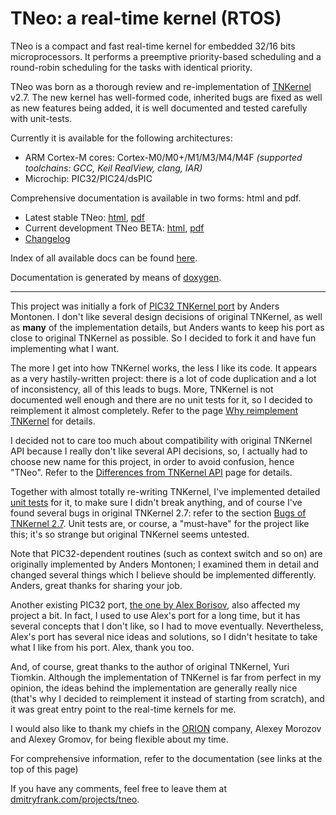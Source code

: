 TNeo: a real-time kernel (RTOS)
==============

TNeo is a compact and fast real-time kernel for embedded 32/16 bits
microprocessors. It performs a preemptive priority-based scheduling and a
round-robin scheduling for the tasks with identical priority.

TNeo was born as a thorough review and re-implementation of [TNKernel](http://tnkernel.com) v2.7. The new kernel has well-formed code, inherited bugs are fixed as well as new features being added, it is well documented and tested carefully with unit-tests.

Currently it is available for the following architectures:

- ARM Cortex-M cores: Cortex-M0/M0+/M1/M3/M4/M4F *(supported toolchains: GCC,
  Keil RealView, clang, IAR)*
- Microchip: PIC32/PIC24/dsPIC

Comprehensive documentation is available in two forms: html and pdf.

  * Latest stable TNeo: [html](http://goo.gl/bwyAxZ), [pdf](http://goo.gl/YkA22X)
  * Current development TNeo BETA: [html](http://goo.gl/6S6Lv6), [pdf](http://goo.gl/kxyRlg)
  * [Changelog](http://goo.gl/N9v65n)

Index of all available docs can be found [here](http://goo.gl/HJFOqe).

Documentation is generated by means of [doxygen](http://goo.gl/RQHRYr).

-----------------------------------------------------------------------------

This project was initially a fork of [PIC32 TNKernel
port](https://github.com/andersm/TNKernel-PIC32) by Anders Montonen. I don't
like several design decisions of original TNKernel, as well as **many** of the
implementation details, but Anders wants to keep his port as close to original
TNKernel as possible. So I decided to fork it and have fun implementing what I
want.

The more I get into how TNKernel works, the less I like its code. It appears as
a very hastily-written project: there is a lot of code duplication and a lot of
inconsistency, all of this leads to bugs. More, TNKernel is not documented well
enough and there are no unit tests for it, so I decided to reimplement it almost
completely. Refer to the page [Why reimplement TNKernel](http://dfrank.bitbucket.org/tneokernel_api/latest/html/why_reimplement.html) for details.

I decided not to care too much about compatibility with original TNKernel API
because I really don't like several API decisions, so, I actually had to choose
new name for this project, in order to avoid confusion, hence "TNeo".
Refer to the [Differences from TNKernel API](http://dfrank.bitbucket.org/tneokernel_api/latest/html/tnkernel_diff.html) page for details.

Together with almost totally re-writing TNKernel, I've implemented detailed
[unit tests](http://dfrank.bitbucket.org/tneokernel_api/latest/html/unit_tests.html) for it, to make sure I didn't break anything, and of course I've found several bugs in original TNKernel 2.7: refer to the section [Bugs of TNKernel 2.7](http://dfrank.bitbucket.org/tneokernel_api/latest/html/why_reimplement.html#why_reimplement__bugs). Unit tests are, or course, a "must-have" for the project like this; it's so strange but original TNKernel seems untested.

Note that PIC32-dependent routines (such as context switch and so on) are
originally implemented by Anders Montonen; I examined them in detail and
changed several things which I believe should be implemented differently.
Anders, great thanks for sharing your job.

Another existing PIC32 port, [the one by Alex
Borisov](http://www.tnkernel.com/tn_port_pic24_dsPIC_PIC32.html), also affected
my project a bit. In fact, I used to use Alex's port for a long time, but it
has several concepts that I don't like, so I had to move eventually.
Nevertheless, Alex's port has several nice ideas and solutions, so I didn't
hesitate to take what I like from his port. Alex, thank you too.

And, of course, great thanks to the author of original TNKernel, Yuri Tiomkin.
Although the implementation of TNKernel is far from perfect in my opinion, the
ideas behind the implementation are generally really nice (that's why I decided
to reimplement it instead of starting from scratch), and it was great entry
point to the real-time kernels for me.

I would also like to thank my chiefs in the [ORION](http://orionspb.ru/)
company, Alexey Morozov and Alexey Gromov, for being flexible about my time.

For comprehensive information, refer to the documentation (see links at the top of this page)

If you have any comments, feel free to leave them at [dmitryfrank.com/projects/tneo](http://dmitryfrank.com/projects/tneo).

